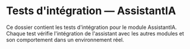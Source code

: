 # Tests d'intégration — AssistantIA

Ce dossier contient les tests d'intégration pour le module AssistantIA.
Chaque test vérifie l'intégration de l'assistant avec les autres modules et son comportement dans un environnement réel.
